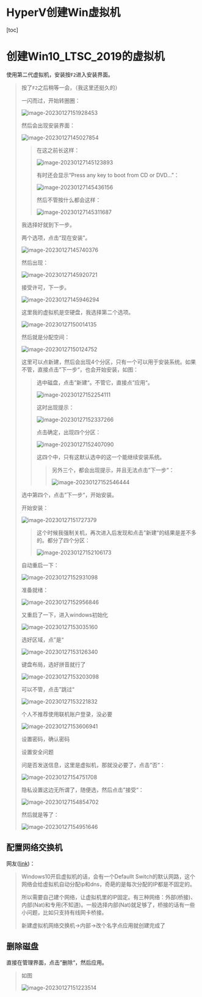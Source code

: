 # HyperV创建Win虚拟机

[toc]



# 创建Win10_LTSC_2019的虚拟机

使用第二代虚拟机，安装按`F2`进入安装界面。

> 按了`F2`之后稍等一会，（我这里还挺久的）
>
> 一闪而过，开始转圈圈：
>
> ![image-20230127151928453](HyperV创建Win虚拟机.assets/image-20230127151928453.png)
>
> 然后会出现安装界面：
>
> ![image-20230127145027854](HyperV创建Win虚拟机.assets/image-20230127145027854.png)
>
> > 在这之前长这样：
> >
> > ![image-20230127145123893](HyperV创建Win虚拟机.assets/image-20230127145123893.png)
> >
> > 有时还会显示“Press any key to boot from CD or DVD...”：
> >
> > ![image-20230127145436156](HyperV创建Win虚拟机.assets/image-20230127145436156.png)
> >
> > 然后不管按什么都会这样：
> >
> > ![image-20230127145311687](HyperV创建Win虚拟机.assets/image-20230127145311687.png)
>
> 我选择好就到下一步。
>
> 两个选项，点击“现在安装”。
>
> ![image-20230127145740376](HyperV创建Win虚拟机.assets/image-20230127145740376.png)
>
> 然后出现：
>
> ![image-20230127145920721](HyperV创建Win虚拟机.assets/image-20230127145920721.png)
>
> 接受许可，下一步。
>
> ![image-20230127145946294](HyperV创建Win虚拟机.assets/image-20230127145946294.png)
>
> 这里我的虚拟机是空硬盘，我选择第二个选项。
>
> ![image-20230127150014135](HyperV创建Win虚拟机.assets/image-20230127150014135.png)
>
> 然后就是分配空间：
>
> ![image-20230127150124752](HyperV创建Win虚拟机.assets/image-20230127150124752.png)
>
> 这里可以点新建，然后会出现4个分区，只有一个可以用于安装系统。如果不管，直接点击”下一步“，也会开始安装，如图：
>
> > 选中磁盘，点击”新建“。不管它，直接点”应用“。
> >
> > ![image-20230127152254111](HyperV创建Win虚拟机.assets/image-20230127152254111.png)
> >
> > 这时出现提示：
> >
> > ![image-20230127152337266](HyperV创建Win虚拟机.assets/image-20230127152337266.png)
> >
> > 点击确定，出现四个分区：
> >
> > ![image-20230127152407090](HyperV创建Win虚拟机.assets/image-20230127152407090.png)
> >
> > 这四个中，只有这默认选中的这一个能继续安装系统。
> >
> > > 另外三个，都会出现提示，并且无法点击”下一步“：
> > >
> > > ![image-20230127152546444](HyperV创建Win虚拟机.assets/image-20230127152546444.png)
> >
>
> 选中第四个，点击”下一步“，开始安装。
>
> 开始安装：
>
> ![image-20230127151727379](HyperV创建Win虚拟机.assets/image-20230127151727379.png)
>
> > 这个时候我强制关机，再次进入后发现和点击”新建“的结果是差不多的。都分了四个分区：
> >
> > ![image-20230127152106173](HyperV创建Win虚拟机.assets/image-20230127152106173.png)
>
> 自动重启一下：
>
> ![image-20230127152931098](HyperV创建Win虚拟机.assets/image-20230127152931098.png)
>
> 准备就绪：
>
> ![image-20230127152956846](HyperV创建Win虚拟机.assets/image-20230127152956846.png)
>
> 又重启了一下，进入windows初始化
>
> ![image-20230127153035160](HyperV创建Win虚拟机.assets/image-20230127153035160.png)
>
> 选好区域，点”是“
>
> ![image-20230127153126340](HyperV创建Win虚拟机.assets/image-20230127153126340.png)
>
> 键盘布局，选好拼音就行了
>
> ![image-20230127153203098](HyperV创建Win虚拟机.assets/image-20230127153203098.png)
>
> 可以不管，点击”跳过“
>
> ![image-20230127153221832](HyperV创建Win虚拟机.assets/image-20230127153221832.png)
>
> 个人不推荐使用联机账户登录，没必要
>
> ![image-20230127153606941](HyperV创建Win虚拟机.assets/image-20230127153606941.png)
>
> 设置密码，确认密码
>
> 设置安全问题
>
> 问是否发送信息，这里是虚拟机，那就没必要了，点击”否“：
>
> ![image-20230127154751708](HyperV创建Win虚拟机.assets/image-20230127154751708.png)
>
> 隐私设置这边无所谓了，随便选，然后点击”接受“：
>
> ![image-20230127154854702](HyperV创建Win虚拟机.assets/image-20230127154854702.png)
>
> 然后就是等了：
>
> ![image-20230127154951646](HyperV创建Win虚拟机.assets/image-20230127154951646.png)
>
> 

## 配置网络交换机

网友([link](https://blog.csdn.net/Qwertyuiop2016/article/details/126440731))：

> Windows10开启虚拟机的话，会有一个Defaullt Switch的默认网路，这个网络会给虚拟机自动分配ip和dns，奇葩的是每次分配的IP都是不固定的。
>
> 所以需要自己建个网络，让虚拟机里的IP固定。有三种网络：外部(桥接)、内部(Nat)和专用(不知道)。一般选择内部(Nat)就足够了，桥接的话有一些小问题，比如只支持有线网卡桥接。
>
> 新建虚拟机网络交换机->内部->改个名字点应用就创建完成了



## 删除磁盘

直接在管理界面，点击”删除“，然后应用。

> 如图
> 
> ![image-20230127151223514](HyperV创建Win虚拟机.assets/image-20230127151223514.png)

